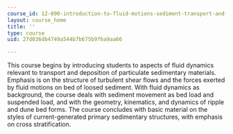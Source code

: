 ```yaml
---
course_id: 12-090-introduction-to-fluid-motions-sediment-transport-and-current-generated-sedimentary-structures-fall-2006
layout: course_home
title: ''
type: course
uid: 27d036db4749a544b7b675b9f6a9aa66

---
```

This course begins by introducing students to aspects of fluid dynamics relevant to transport and deposition of particulate sedimentary materials. Emphasis is on the structure of turbulent shear flows and the forces exerted by fluid motions on bed of loosed sediment. With fluid dynamics as background, the course deals with sediment movement as bed load and suspended load, and with the geometry, kinematics, and dynamics of ripple and dune bed forms. The course concludes with basic material on the styles of current-generated primary sedimentary structures, with emphasis on cross stratification.
